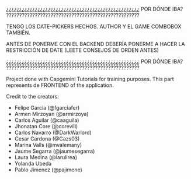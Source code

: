 ¿¿¿¿¿¿¿¿¿¿¿¿¿¿¿¿¿¿¿¿¿¿¿¿¿¿¿¿¿¿¿¿¿¿¿¿¿¿¿¿¿¿¿¿¿¿¿¿¿¿¿
POR DÓNDE IBA?
???????????????????????????????????????????????????

TENGO LOS DATE-PICKERS HECHOS. AUTHOR Y EL GAME COMBOBOX TAMBIÉN.

ANTES DE PONERME CON EL BACKEND DEBERÍA PONERME A HACER LA RESTRICCIÓN DE DATE (LEETE CONSEJOS DE ORDEN ANTES)

¿¿¿¿¿¿¿¿¿¿¿¿¿¿¿¿¿¿¿¿¿¿¿¿¿¿¿¿¿¿¿¿¿¿¿¿¿¿¿¿¿¿¿¿¿¿¿¿¿¿¿
POR DÓNDE IBA?
???????????????????????????????????????????????????

Project done with Capgemini Tutorials for training purposes. This part represents de FRONTEND of the application.

Credit to the creators:
- Felipe Garcia (@fgarciafer)
- Armen Mirzoyan (@armirzoya)
-  Carlos Aguilar (@caaguila)
- Jhonatan Core (@corevill)
- Carlos Navarro (@DarkWarlord)
- Cesar Cardona (@Cazs03)
- Marina Valls (@mvalemany)
- Jaume Segarra (@jaumesegarra)
- Laura Medina (@larulirea)
- Yolanda Ubeda
- Pablo Jimenez (@pajimene)